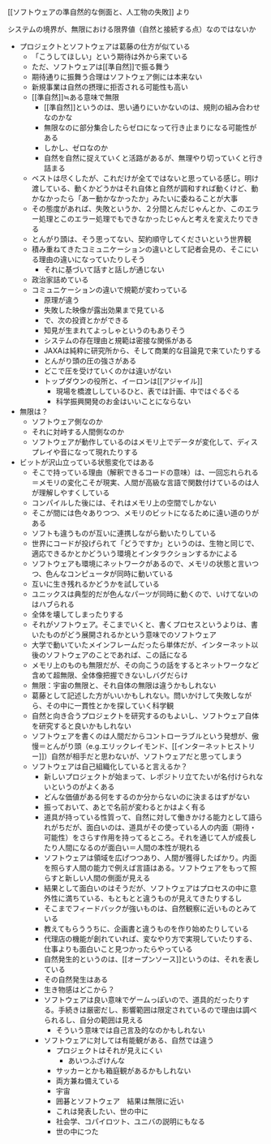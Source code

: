 [[ソフトウェアの準自然的な側面と、人工物の失敗]] より
 
 システムの境界が、無限における限界値（自然と接続する点）なのではないか
* プロジェクトとソフトウェアは葛藤の仕方が似ている
	* 「こうしてほしい」という期待は外から来ている
	* ただ、ソフトウェアは[[準自然]]で振る舞う
	* 期待通りに振舞う合理はソフトウェア側には本来ない
	* 新規事業は自然の摂理に拒否される可能性も高い
	* [[準自然]]≒ある意味で無限
		* [[準自然]]というのは、思い通りにいかないのは、規則の組み合わせなのかな
		* 無限なのに部分集合したらゼロになって行き止まりになる可能性がある
		* しかし、ゼロなのか
		* 自然を自然に捉えていくと活路があるが、無理やり切っていくと行き詰まる
	* ベストは尽くしたが、これだけが全てではないと思っている感じ。明け渡している、動くかどうかはそれ自体と自然が調和すれば動くけど、動かなかったら「あー動かなかったか」みたいに委ねることが大事
	* その態度があれば、失敗というか、２分間とんだじゃんとか、このエラー処理とこのエラー処理でもできなかったじゃんと考えを変えたりできる
	* とんがり頭は、そう思ってない、契約順守してくださいという世界観
	* 積み重ねてきたコミュニケーションの違いとして記者会見の、そこにいる理由の違いになっていたりしそう
		* それに基づいて話すと話しが通じない
	* 政治家詰めている
	* コミュニケーションの違いで規範が変わっている
		* 原理が違う
		* 失敗した映像が露出効果まで見ている
		* で、次の投資とかができる
		* 知見が生まれてよっしゃというのもありそう
		* システムの存在理由と規範は密接な関係がある
		* JAXAは純粋に研究所から、そして商業的な目論見で来ていたりする
		* とんがり頭の圧の強さがある
		* どこで圧を受けていくのかは違いがない
		* トップダウンの役所と、イーロンは[[アジャイル]]
			* 現場を橋渡ししているひと、表では計画、中ではぐるぐる
			* 科学振興開発のお金はいいことにならない
* 無限は？
	* ソフトウェア側なのか
	* それに対峙する人間側なのか
	* ソフトウェアが動作しているのはメモリ上でデータが変化して、ディスプレイや音になって現れたりする
* ビットが沢山立っている状態変化ではある
	* そこで持っている理由（解釈できるコードの意味）は、一回忘れられる＝メモリの変化こそが現実、人間が高級な言語で関数付けているのは人が理解しやすくしている
	* コンパイルした後には、それはメモリ上の空間でしかない
	* そこが間には色々ありつつ、メモリのビットになるために遠い道のりがある
	* ソフトも違うものが互いに連携しながら動いたりしている
	* 世界にコードが投げられて「どうですか」というのは、生物と同じで、適応できるかとかどういう環境とインタラクションするかによる
	* ソフトウェアも環境にネットワークがあるので、メモリの状態と言いつつ、色んなコンピュータが同時に動いている
	* 互いに生き残れるかどうかを試している
	* ユニックスは典型的だが色んなパーツが同時に動くので、いけてないのはハブられる
	* 全体を壊してしまったりする
	* それがソフトウェア。そこまでいくと、書くプロセスというよりは、書いたものがどう展開されるかという意味でのソフトウェア
	* 大学で動いていたメインフレームだったら単体だが、インターネット以後のソフトウェアのことであれば、この話になる
	* メモリ上のものも無限だが、その向こうの話をするとネットワークなど含めて超無限、全体像把握できないしバグだらけ
	* 無限：宇宙の無限と、それ自体の無限は違うかもしれない
	* 葛藤として記述した方がいいかもしれない。問いかけして失敗しながら、その中に一貫性とかを探していく科学観
	* 自然と向き合うプロジェクトを研究するのもよいし、ソフトウェア自体を研究すると良いかもしれない
	* ソフトウェアを書くのは人間だからコントローラブルという発想が、傲慢＝とんがり頭（e.g.エリックレイモンド、[[インターネットヒストリー]]）自然が相手だと思わないが、ソフトウェアだと思ってしまう
	* ソフトウェアは自己組織化していると言えるか？
		* 新しいプロジェクトが始まって、レポジトリ立てたいが名付けられないというのがよくある
		* どんな価値がある何をするのか分からないのに決まるはずがない
		* 振っておいて、あとで名前が変わるとかはよく有る
		* 道具が持っている性質って、自然に対して働きかける能力として語られがちだが、面白いのは、道具がその使っている人の内面（期待・可能性）をさらす作用を持ってるところ。それを通じて人が成長したり人間になるのが面白い＝人間の本性が現れる
		* ソフトウェアは領域を広げつつあり、人間が獲得したばかり。内面を照らす人間の能力で例えば言語はある。ソフトウェアをもって照らすと新しい人間の側面が見える
		* 結果として面白いのはそうだが、ソフトウェアはプロセスの中に意外性に満ちている、もともとと違うものが見えてきたりするし
		* そこまでフィードバックが強いものは、自然観察に近いものとみている
		* 教えてもらううちに、企画書と違うものを作り始めたりしている
		* 代理店の機能が創れていれば、変なやり方で実現していたりする、仕事よりも面白いこと見つかったらやっている
		* 自然発生的というのは、[[オープンソース]]というのは、それを表している
		* その自然発生はある
		* 生き物感はどこから？
		* ソフトウェアは良い意味でゲームっぽいので、道具的だったりする。手続きは厳密だし、影響範囲は限定されているので理由は調べられるし、自分の範囲は見える
			* そういう意味では自己言及的なのかもしれない
		* ソフトウェアに対しては有能観がある、自然では違う
			* プロジェクトはそれが見えにくい
				* あいつふざけんな
			* サッカーとかも箱庭観があるかもしれない
			* 両方兼ね備えている
			* 宇宙
			* 囲碁とソフトウェア　結果は無限に近い
			* これは発表したい、世の中に
			* 社会学、コパイロツト、ユニバの説明にもなる
			* 世の中につた
